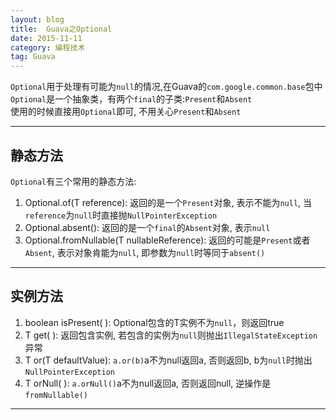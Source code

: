 ```yaml
---
layout: blog
title:  Guava之Optional
date: 2015-11-11
category: 编程技术
tag: Guava
---
```

`Optional`用于处理有可能为`null`的情况,在Guava的`com.google.common.base`包中  
`Optional`是一个抽象类，有两个`final`的子类:`Present`和`Absent`  
使用的时候直接用`Optional`即可, 不用关心`Present`和`Absent`



*****

## 静态方法
`Optional`有三个常用的静态方法:  

1. Optional.of(T reference): 返回的是一个`Present`对象, 表示不能为`null`, 当`reference`为`null`时直接抛`NullPointerException`  
2. Optional.absent(): 返回的是一个`final`的`Absent`对象, 表示`null`
3. Optional.fromNullable(T nullableReference): 返回的可能是`Present`或者`Absent`, 表示对象肯能为`null`, 即参数为`null`时等同于`absent()`  

*****

## 实例方法

1. boolean isPresent( ): Optional包含的T实例不为`null`，则返回true
2. T get( ): 返回包含实例, 若包含的实例为`null`则抛出`IllegalStateException`异常
3. T or(T defaultValue): `a.or(b)`a不为null返回a, 否则返回b, b为`null`时抛出`NullPointerException`
4. T orNull( ): `a.orNull()`a不为null返回a, 否则返回null, 逆操作是`fromNullable()`


*****
